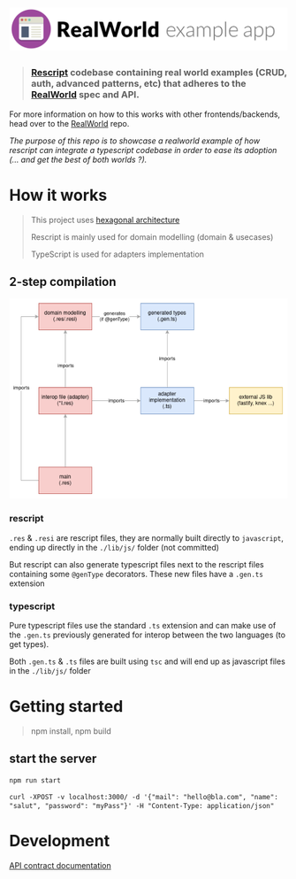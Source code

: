 # ![RealWorld Rescript & Typescript App](_doc/logo.png)

> ### [Rescript](https://rescript-lang.org/) codebase containing real world examples (CRUD, auth, advanced patterns, etc) that adheres to the [RealWorld](https://github.com/gothinkster/realworld) spec and API.

For more information on how to this works with other frontends/backends, head over to the [RealWorld](https://github.com/gothinkster/realworld) repo.

_The purpose of this repo is to showcase a realworld example of how rescript can integrate a typescript codebase in order to ease its adoption (... and get the best of both worlds ?)._

# How it works

> This project uses [hexagonal architecture](https://en.wikipedia.org/wiki/Hexagonal_architecture_(software))
>
> Rescript is mainly used for domain modelling (domain & usecases)
>
> TypeScript is used for adapters implementation

## 2-step compilation

![compilation](./_doc/compilation.png)

### rescript
`.res` & `.resi` are rescript files, they are normally built directly to `javascript`, ending up directly in the `./lib/js/` folder (not committed)

But rescript can also generate typescript files next to the rescript files containing some `@genType` decorators. These new files have a `.gen.ts` extension

### typescript
Pure typescript files use the standard `.ts` extension and can make use of the `.gen.ts` previously generated for interop between the two languages (to get types).

Both `.gen.ts` & `.ts` files are built using `tsc` and will end up as javascript files in the `./lib/js/` folder

# Getting started

> npm install, npm build

## start the server
```
npm run start
```

```
curl -XPOST -v localhost:3000/ -d '{"mail": "hello@bla.com", "name": "salut", "password": "myPass"}' -H "Content-Type: application/json"
```

# Development

[API contract documentation](https://realworld-docs.netlify.app/docs/specs/backend-specs/endpoints)


